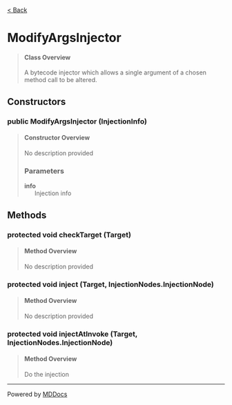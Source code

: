[< Back](../README.md)
# ModifyArgsInjector #
>#### Class Overview ####
>A bytecode injector which allows a single argument of a chosen method call to
 be altered.
## Constructors ##
### public ModifyArgsInjector (InjectionInfo) ###
>#### Constructor Overview ####
>No description provided
>
>### Parameters ###
>**info**<br />
>&nbsp;&nbsp;&nbsp;&nbsp;&nbsp;&nbsp;Injection info
>
## Methods ##
### protected void checkTarget (Target) ###
>#### Method Overview ####
>No description provided
>
### protected void inject (Target, InjectionNodes.InjectionNode) ###
>#### Method Overview ####
>No description provided
>
### protected void injectAtInvoke (Target, InjectionNodes.InjectionNode) ###
>#### Method Overview ####
>Do the injection
>

---
Powered by [MDDocs](https://github.com/VRCube/MDDocs)